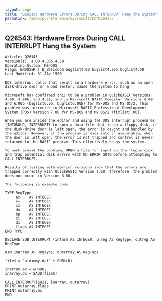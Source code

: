 ```yaml
---
layout: page
title: "Q26543: Hardware Errors During CALL INTERRUPT Hang the System"
permalink: /pubs/pc/reference/microsoft/kb/Q26543/
---
```


## Q26543: Hardware Errors During CALL INTERRUPT Hang the System

	Article: Q26543
	Version(s): 4.00 4.00b 4.50
	Operating System: MS-DOS
	Flags: ENDUSER | B_BasicCom buglist4.00 buglist4.00b buglist4.50
	Last Modified: 31-JAN-1990
	
	DOS interrupt calls that result in a hardware error, such as an open
	disk-drive door or a bad sector, cause the system to hang.
	
	Microsoft has confirmed this to be a problem in QuickBASIC Versions
	4.00, 4.00b, and 4.50, and in Microsoft BASIC Compiler Versions 6.00
	and 6.00b (buglist6.00, buglist6.00b) for MS-DOS and MS OS/2. This
	problem was corrected in Microsoft BASIC Professional Development
	System (PDS) Version 7.00 for MS-DOS and MS OS/2 (fixlist7.00).
	
	When you are inside the editor and using the DOS interrupt procedures
	(INT86OLD, INTERRUPT) to open a data file that is on a floppy disk, if
	the disk-drive door is left open, the error is caught and handled by
	the editor. However, if the program is made into an executable, when
	the door is left open, the error is not trapped and control is never
	returned to the BASIC program. This effectively hangs the system.
	
	To work around the problem, OPEN a file for input on the floppy disk
	and trap potential disk errors with ON ERROR GOTO before attempting to
	CALL INTERRUPT.
	
	Results of testing with earlier versions show that the errors are
	trapped correctly with QuickBASIC Version 3.00; therefore, the problem
	does not occur in Version 3.00.
	
	The following is example code:
	
	TYPE RegType
	     ax    AS INTEGER
	     bx    AS INTEGER
	     cx    AS INTEGER
	     dx    AS INTEGER
	     bp    AS INTEGER
	     si    AS INTEGER
	     di    AS INTEGER
	     flags AS INTEGER
	END TYPE
	
	DECLARE SUB INTERRUPT (intnum AS INTEGER, inreg AS RegType, outreg AS RegType
	
	DIM inarray AS RegType, outarray AS RegType
	
	file$ = "a:dummy.dat" + CHR$(0)
	
	inarray.ax = &H3D02
	inarray.dx = SADD(file$)
	
	CALL INTERRUPT(&H21, inarray, outarray)
	PRINT outarray.flags
	PRINT outarray.ax
	END
